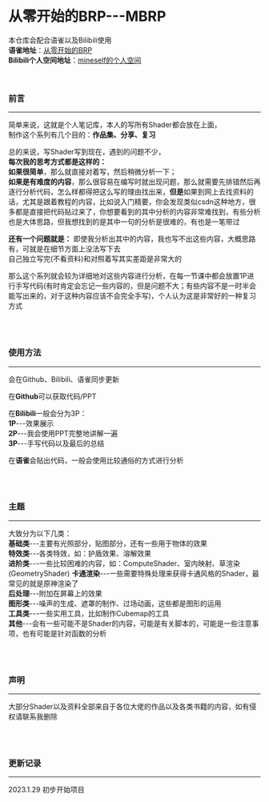 # 从零开始的BRP---MBRP

本仓库会配合语雀以及Bilibili使用  
**语雀地址**：[从零开始的BRP](https://www.yuque.com/mineself/sra9a9)  
**Bilibili个人空间地址**：[mineself的个人空间](https://space.bilibili.com/3638820?spm_id_from=333.788.0.0)


<br>


### 前言
---
简单来说，这就是个人笔记库，本人的写所有Shader都会放在上面，  
制作这个系列有几个目的：**作品集、分享、复习**

总的来说，写Shader写到现在，遇到的问题不少，  
**每次我的思考方式都是这样的：**  
**如果很简单**，那么就直接对着写，然后稍微分析一下；  
**如果是有难度的内容**，那么很容易在编写时就出现问题，那么就需要先排错然后再逐行分析代码，怎么样都得把这么写的理由找出来，**但是**如果到网上去找资料的话，尤其是跟着教程的内容，比如说入门精要，你会发现类似csdn这种地方，很多都是直接把代码贴过来了，你想要看到的其中分析的内容非常难找到，有些分析也是大体思路，但我想找到的是其中一句的分析是很难的，有也是一笔带过

**还有一个问题就是：**
即使我分析出其中的内容，我也写不出这些内容，大概思路有，可就是在细节方面上没法写下去  
自己独立写完(不看资料)和对照着写其实差距是非常大的

那么这个系列就会较为详细地对这些内容进行分析，在每一节课中都会放置1P进行手写代码(有时肯定会忘记一些内容的，但是问题不大；有些内容不是一时半会能写出来的，对于这种内容应该不会完全手写)，个人认为这是非常好的一种复习方式



<br>
<br>



### 使用方法
---
会在Github、Bilibili、语雀同步更新

在**Github**可以获取代码/PPT

在**Bilibili**一般会分为3P：  
**1P**---效果展示  
**2P**---我会使用PPT完整地讲解一遍  
**3P**---手写代码以及最后的总结  

在**语雀**会贴出代码，一般会使用比较通俗的方式进行分析



<br>
<br>



### 主题
---
大致分为以下几类：  
**基础类**---主要有光照部分，贴图部分，还有一些用于物体的效果  
**特效类**---各类特效，如：护盾效果、溶解效果  
**进阶类**---一些比较困难的内容，如：ComputeShader、室内映射、草渲染  (GeometryShader)
**卡通渲染**---一些需要特殊处理来获得卡通风格的Shader，最常见的就是原神渲染了  
**后处理**---附加在屏幕上的效果  
**图形类**---噪声的生成、遮罩的制作、过场动画，这些都是图形的运用  
**工具类**---一些实用工具，比如制作Cubemap的工具  
**其他**---会有一些可能不是Shader的内容，可能是有关脚本的，可能是一些注意事项，也有可能是针对函数的分析



<br>
<br>



### 声明
---
大部分Shader以及资料全部来自于各位大佬的作品以及各类书籍的内容，如有侵权请联系我删除



<br>
<br>



### 更新记录
---
2023.1.29    初步开始项目
